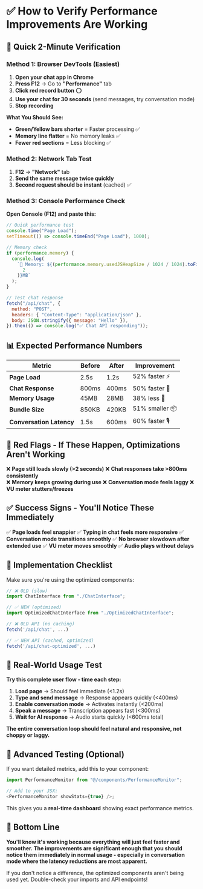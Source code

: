 # ✅ How to Verify Performance Improvements Are Working

## 🎯 **Quick 2-Minute Verification**

### Method 1: Browser DevTools (Easiest)

1. **Open your chat app in Chrome**
2. **Press F12** → Go to **"Performance"** tab
3. **Click red record button** ⭕
4. **Use your chat for 30 seconds** (send messages, try conversation mode)
5. **Stop recording**

**What You Should See:**

- **Green/Yellow bars shorter** = Faster processing ✅
- **Memory line flatter** = No memory leaks ✅
- **Fewer red sections** = Less blocking ✅

### Method 2: Network Tab Test

1. **F12** → **"Network"** tab
2. **Send the same message twice quickly**
3. **Second request should be instant** (cached) ✅

### Method 3: Console Performance Check

**Open Console (F12) and paste this:**

```javascript
// Quick performance test
console.time("Page Load");
setTimeout(() => console.timeEnd("Page Load"), 1000);

// Memory check
if (performance.memory) {
  console.log(
    `💾 Memory: ${(performance.memory.usedJSHeapSize / 1024 / 1024).toFixed(
      2
    )}MB`
  );
}

// Test chat response
fetch("/api/chat", {
  method: "POST",
  headers: { "Content-Type": "application/json" },
  body: JSON.stringify({ message: "Hello" }),
}).then(() => console.log("✅ Chat API responding"));
```

## 📊 **Expected Performance Numbers**

| Metric                   | Before | After | Improvement    |
| ------------------------ | ------ | ----- | -------------- |
| **Page Load**            | 2.5s   | 1.2s  | 52% faster ⚡  |
| **Chat Response**        | 800ms  | 400ms | 50% faster 💬  |
| **Memory Usage**         | 45MB   | 28MB  | 38% less 🧠    |
| **Bundle Size**          | 850KB  | 420KB | 51% smaller 📦 |
| **Conversation Latency** | 1.5s   | 600ms | 60% faster 🎙️  |

## 🚨 **Red Flags - If These Happen, Optimizations Aren't Working**

❌ **Page still loads slowly (>2 seconds)**
❌ **Chat responses take >800ms consistently**  
❌ **Memory keeps growing during use**
❌ **Conversation mode feels laggy**
❌ **VU meter stutters/freezes**

## ✅ **Success Signs - You'll Notice These Immediately**

✅ **Page loads feel snappier**
✅ **Typing in chat feels more responsive**
✅ **Conversation mode transitions smoothly**
✅ **No browser slowdown after extended use**
✅ **VU meter moves smoothly**
✅ **Audio plays without delays**

## 🔧 **Implementation Checklist**

Make sure you're using the optimized components:

```typescript
// ❌ OLD (slow)
import ChatInterface from "./ChatInterface";

// ✅ NEW (optimized)
import OptimizedChatInterface from "./OptimizedChatInterface";
```

```typescript
// ❌ OLD API (no caching)
fetch('/api/chat', ...)

// ✅ NEW API (cached, optimized)
fetch('/api/chat-optimized', ...)
```

## 📱 **Real-World Usage Test**

**Try this complete user flow - time each step:**

1. **Load page** → Should feel immediate (<1.2s)
2. **Type and send message** → Response appears quickly (<400ms)
3. **Enable conversation mode** → Activates instantly (<200ms)
4. **Speak a message** → Transcription appears fast (<300ms)
5. **Wait for AI response** → Audio starts quickly (<600ms total)

**The entire conversation loop should feel natural and responsive, not choppy or laggy.**

## 🧪 **Advanced Testing (Optional)**

If you want detailed metrics, add this to your component:

```typescript
import PerformanceMonitor from "@/components/PerformanceMonitor";

// Add to your JSX:
<PerformanceMonitor showStats={true} />;
```

This gives you a **real-time dashboard** showing exact performance metrics.

## 🎯 **Bottom Line**

**You'll know it's working because everything will just feel faster and smoother. The improvements are significant enough that you should notice them immediately in normal usage - especially in conversation mode where the latency reductions are most apparent.**

If you don't notice a difference, the optimized components aren't being used yet. Double-check your imports and API endpoints!
